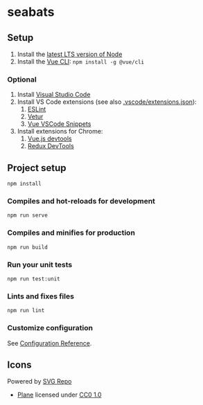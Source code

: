 # seabats

## Setup

1. Install the [latest LTS version of Node](https://nodejs.org/)
2. Install the [Vue CLI](https://cli.vuejs.org/): `npm install -g @vue/cli`

### Optional

1. Install [Visual Studio Code](https://code.visualstudio.com/)
2. Install VS Code extensions (see also [.vscode/extensions.json](./.vscode/extensions.json)):
    1. [ESLint](https://marketplace.visualstudio.com/items?itemName=dbaeumer.vscode-eslint)
    2. [Vetur](https://marketplace.visualstudio.com/items?itemName=octref.vetur)
    3. [Vue VSCode Snippets](https://marketplace.visualstudio.com/items?itemName=sdras.vue-vscode-snippets)
3. Install extensions for Chrome:
    1. [Vue.js devtools](https://chrome.google.com/webstore/detail/vuejs-devtools/ljjemllljcmogpfapbkkighbhhppjdbg)
    2. [Redux DevTools](https://chrome.google.com/webstore/detail/redux-devtools/lmhkpmbekcpmknklioeibfkpmmfibljd?hl=en)

## Project setup

```shell
npm install
```

### Compiles and hot-reloads for development

```shell
npm run serve
```

### Compiles and minifies for production

```shell
npm run build
```

### Run your unit tests

```shell
npm run test:unit
```

### Lints and fixes files

```shell
npm run lint
```

### Customize configuration

See [Configuration Reference](https://cli.vuejs.org/config/).

## Icons

Powered by [SVG Repo](https://www.svgrepo.com/)

- [Plane](https://www.svgrepo.com/svg/151715/normal-plane) licensed under [CC0 1.0][cc0]

[cc0]: https://creativecommons.org/publicdomain/zero/1.0/
